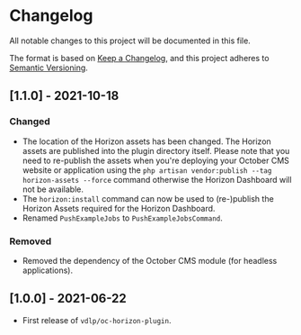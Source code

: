 # Changelog
All notable changes to this project will be documented in this file.

The format is based on [Keep a Changelog](https://keepachangelog.com/en/1.0.0/),
and this project adheres to [Semantic Versioning](https://semver.org/spec/v2.0.0.html).

## [1.1.0] - 2021-10-18
### Changed
- The location of the Horizon assets has been changed. The Horizon assets are published into the plugin directory itself. Please note that you need to re-publish the assets when you're deploying your October CMS website or application using the `php artisan vendor:publish --tag horizon-assets --force` command otherwise the Horizon Dashboard will not be available.
- The `horizon:install` command can now be used to (re-)publish the Horizon Assets required for the Horizon Dashboard. 
- Renamed `PushExampleJobs` to `PushExampleJobsCommand`.

### Removed
- Removed the dependency of the October CMS module (for headless applications).

## [1.0.0] - 2021-06-22

- First release of `vdlp/oc-horizon-plugin`.
